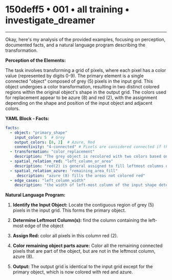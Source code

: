 # 150deff5 • 001 • all training • investigate_dreamer

---
Okay, here's my analysis of the provided examples, focusing on perception, documented facts, and a natural language program describing the transformation.

**Perception of the Elements:**

The task involves transforming a grid of pixels, where each pixel has a color value (represented by digits 0-9). The primary element is a single connected "object" composed of grey (5) pixels in the input grid. This object undergoes a color transformation, resulting in two distinct colored regions within the original object's shape in the output grid. The colors used for replacement appear to be azure (8) and red (2), with the assignment depending on the shape and position of the input object and adjacent colors.

**YAML Block - Facts:**



```yaml
facts:
  - object: "primary_shape"
    input_color: 5  # Grey
    output_colors: [8, 2]  # Azure, Red
    connectivity: "4-connected" # Pixels are considered connected if they share an edge (not diagonally)
  - transformation: "color_replacement"
    description: "The grey object is recolored with two colors based on relative pixel positions."
  - spatial_relation_red: "left_column_or_area"
    description: "red(2) is general assigned to fill leftmost columns of the original input shape"
  - spatial_relation_azure: "remaining_area_fill"
     description: "azure (8) fills the areas not colored red"
  - edge_cases: "left_column_width"
    description: "the width of left-most column of the input shape determines the extent of the red color"
```



**Natural Language Program:**

1.  **Identify the Input Object:** Locate the contiguous region of grey (5) pixels in the input grid. This forms the primary object.

2.  **Determine Leftmost Column(s):** find the column containing the left-most edge of the object

3.  **Assign Red:**
    color all pixels in this column red (2).

4. **Color remaining object parts azure:** Color all the remaining connected pixels that are part of the
   object, but are not in the leftmost column, azure (8).

5.  **Output:** The output grid is identical to the input grid except for the primary object, which is now colored with red and azure.

